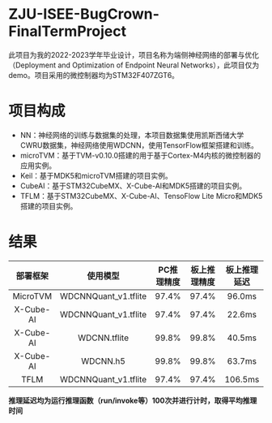 # ZJU-ISEE-BugCrown-FinalTermProject  
此项目为我的2022-2023学年毕业设计，项目名称为端侧神经网络的部署与优化（Deployment and Optimization of Endpoint Neural Networks），此项目仅为demo。项目采用的微控制器均为STM32F407ZGT6。
# 项目构成
+ NN：神经网络的训练与数据集的处理，本项目数据集使用凯斯西储大学CWRU数据集，神经网络使用WDCNN，使用TensorFlow框架搭建和训练。
+ microTVM：基于TVM-v0.10.0搭建的用于基于Cortex-M4内核的微控制器的应用实例。
+ Keil：基于MDK5和microTVM搭建的项目实例。
+ CubeAI：基于STM32CubeMX、X-Cube-AI和MDK5搭建的项目实例。
+ TFLM：基于STM32CubeMX、X-Cube-AI、TensoFlow Lite Micro和MDK5搭建的项目实例。
# 结果
|  部署框架  |       使用模型       |   PC推理精度   | 板上推理精度 | 板上推理延迟 |
| :-------: |:-------------------: | :-----------: | :---------: | :---------: |
| MicroTVM  | WDCNNQuant_v1.tflite |     97.4%     |    97.4%    |   96.0ms    |
| X-Cube-AI | WDCNNQuant_v1.tflite |     97.4%     |    97.4%    |   22.6ms    |
| X-Cube-AI | WDCNN.tflite         |     99.8%     |    99.8%    |   40.5ms    |
| X-Cube-AI | WDCNN.h5             |     99.8%     |    99.8%    |   63.7ms    |
| TFLM      | WDCNNQuant_v1.tflite |     97.4%     |    97.4%    |   106.5ms   |  

**推理延迟均为运行推理函数（run/invoke等）100次并进行计时，取得平均推理时间**
